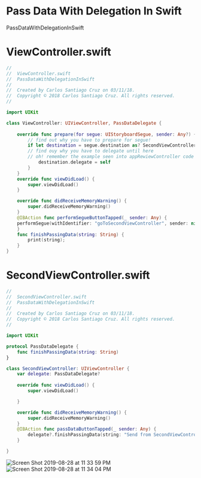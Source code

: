 # Pass Data With Delegation In Swift

PassDataWithDelegationInSwift

# ViewController.swift

``` swift
//
//  ViewController.swift
//  PassDataWithDelegationInSwift
//
//  Created by Carlos Santiago Cruz on 03/11/18.
//  Copyright © 2018 Carlos Santiago Cruz. All rights reserved.
//

import UIKit

class ViewController: UIViewController, PassDataDelegate {
    
    override func prepare(for segue: UIStoryboardSegue, sender: Any?) {
        // find out why you have to prepare for segue!
        if let destination = segue.destination as? SecondViewController {
        // find ouy why you have to delegate until here
        // oh! remember the example seen into appRewiewController code
            destination.delegate = self
        }
    }
    override func viewDidLoad() {
        super.viewDidLoad()
    }

    override func didReceiveMemoryWarning() {
        super.didReceiveMemoryWarning()
    }
    @IBAction func performSegueButtonTapped(_ sender: Any) {
    performSegue(withIdentifier: "goToSecondViewController", sender: nil)
    }
    func finishPassingData(string: String) {
        print(string);
    }
}
```

# SecondViewController.swift

``` swift
//
//  SecondViewController.swift
//  PassDataWithDelegationInSwift
//
//  Created by Carlos Santiago Cruz on 03/11/18.
//  Copyright © 2018 Carlos Santiago Cruz. All rights reserved.
//

import UIKit

protocol PassDataDelegate {
    func finishPassingData(string: String)
}

class SecondViewController: UIViewController {
    var delegate: PassDataDelegate?
    
    override func viewDidLoad() {
        super.viewDidLoad()

    }

    override func didReceiveMemoryWarning() {
        super.didReceiveMemoryWarning()
    }
    @IBAction func passDataButtonTapped(_ sender: Any) {
        delegate?.finishPassingData(string: "Send from SecondViewController to FirstViewController")
    }

}
```

![Screen Shot 2019-08-28 at 11 33 59 PM](https://user-images.githubusercontent.com/24994818/63910453-59f1e280-c9ec-11e9-9f61-ffee047abc0e.png)
![Screen Shot 2019-08-28 at 11 34 04 PM](https://user-images.githubusercontent.com/24994818/63910456-5bbba600-c9ec-11e9-8b26-ba890919ca91.png)

